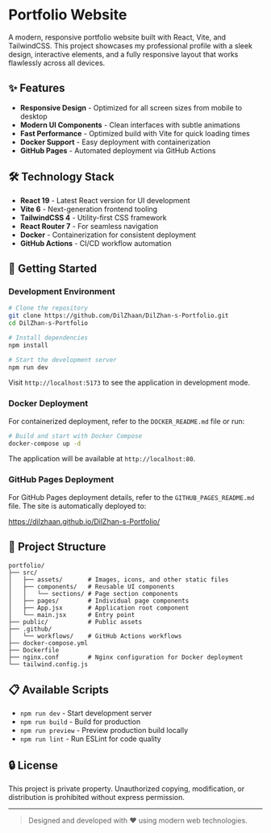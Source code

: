 # Portfolio Website

A modern, responsive portfolio website built with React, Vite, and TailwindCSS. This project showcases my professional profile with a sleek design, interactive elements, and a fully responsive layout that works flawlessly across all devices.

## ✨ Features

- **Responsive Design** - Optimized for all screen sizes from mobile to desktop
- **Modern UI Components** - Clean interfaces with subtle animations
- **Fast Performance** - Optimized build with Vite for quick loading times
- **Docker Support** - Easy deployment with containerization
- **GitHub Pages** - Automated deployment via GitHub Actions

## 🛠️ Technology Stack

- **React 19** - Latest React version for UI development
- **Vite 6** - Next-generation frontend tooling
- **TailwindCSS 4** - Utility-first CSS framework
- **React Router 7** - For seamless navigation
- **Docker** - Containerization for consistent deployment
- **GitHub Actions** - CI/CD workflow automation

## 🚀 Getting Started

### Development Environment

```bash
# Clone the repository
git clone https://github.com/DilZhaan/DilZhan-s-Portfolio.git
cd DilZhan-s-Portfolio

# Install dependencies
npm install

# Start the development server
npm run dev
```

Visit `http://localhost:5173` to see the application in development mode.

### Docker Deployment

For containerized deployment, refer to the `DOCKER_README.md` file or run:

```bash
# Build and start with Docker Compose
docker-compose up -d
```

The application will be available at `http://localhost:80`.

### GitHub Pages Deployment

For GitHub Pages deployment details, refer to the `GITHUB_PAGES_README.md` file. The site is automatically deployed to:

https://dilzhaan.github.io/DilZhan-s-Portfolio/

## 📁 Project Structure

```
portfolio/
├── src/
│   ├── assets/       # Images, icons, and other static files
│   ├── components/   # Reusable UI components
│   │   └── sections/ # Page section components
│   ├── pages/        # Individual page components
│   ├── App.jsx       # Application root component
│   └── main.jsx      # Entry point
├── public/           # Public assets
├── .github/
│   └── workflows/    # GitHub Actions workflows
├── docker-compose.yml
├── Dockerfile
├── nginx.conf        # Nginx configuration for Docker deployment
└── tailwind.config.js
```

## 📋 Available Scripts

- `npm run dev` - Start development server
- `npm run build` - Build for production
- `npm run preview` - Preview production build locally
- `npm run lint` - Run ESLint for code quality

## 🔒 License

This project is private property. Unauthorized copying, modification, or distribution is prohibited without express permission.

---

> Designed and developed with ❤️ using modern web technologies.
